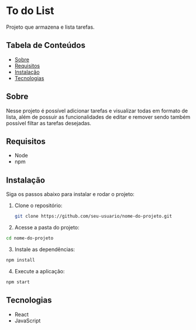 # To do List

Projeto que armazena e lista tarefas.

## Tabela de Conteúdos

- [Sobre](#sobre)
- [Requisitos](#Requisitos)
- [Instalação](#instalação)
- [Tecnologias](#tecnologias)

## Sobre

Nesse projeto é possível adicionar tarefas e visualizar todas em formato de lista, além de possuir as funcionalidades de editar e remover sendo também possível filtar as tarefas desejadas.

## Requisitos

- Node
- npm

## Instalação

Siga os passos abaixo para instalar e rodar o projeto:

1. Clone o repositório:

   ```bash
   git clone https://github.com/seu-usuario/nome-do-projeto.git

   ```

2. Acesse a pasta do projeto:

```bash
cd nome-do-projeto
```

3. Instale as dependências:

```bash
npm install
```

4. Execute a aplicação:

```bash
npm start
```

## Tecnologias

- React
- JavaScript
